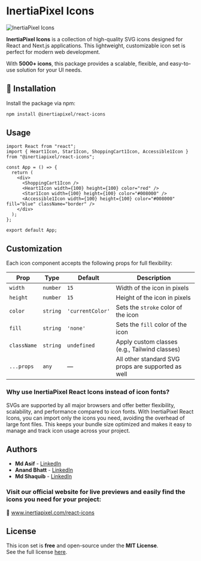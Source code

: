 # InertiaPixel Icons

![InertiaPixel Icons](https://www.inertiapixel.com/images/logo-min.svg)


**InertiaPixel Icons** is a collection of high-quality SVG icons designed for React and Next.js applications. This lightweight, customizable icon set is perfect for modern web development.

With **5000+ icons**, this package provides a scalable, flexible, and easy-to-use solution for your UI needs.


## 🚀 Installation

Install the package via npm:

```sh
npm install @inertiapixel/react-icons
```

## Usage

```tsx
import React from "react";
import { Heart1Icon, Star1Icon, ShoppingCart1Icon, Accessible1Icon } from "@inertiapixel/react-icons";

const App = () => {
  return (
    <div>
      <ShoppingCart1Icon />
      <Heart1Icon width={100} height={100} color="red" />
      <Star1Icon width={100} height={100} color="#008000" />
      <Accessible1Icon width={100} height={100} color="#008000" fill="blue" className="border" />
    </div>
  );
};

export default App;
```

## Customization

Each icon component accepts the following props for full flexibility:

| Prop        | Type     | Default          | Description                                                |
|-------------|----------|------------------|------------------------------------------------------------|
| `width`     | `number` | `15`             | Width of the icon in pixels                                |
| `height`    | `number` | `15`             | Height of the icon in pixels                               |
| `color`     | `string` | `'currentColor'` | Sets the `stroke` color of the icon                        |
| `fill`      | `string` | `'none'`         | Sets the `fill` color of the icon                          |
| `className` | `string` | `undefined`      | Apply custom classes (e.g., Tailwind classes)              |
| `...props`  | `any`    | —                | All other standard SVG props are supported as well         |


### Why use InertiaPixel React Icons instead of icon fonts?
SVGs are supported by all major browsers and offer better flexibility, scalability, and performance compared to icon fonts. With InertiaPixel React Icons, you can import only the icons you need, avoiding the overhead of large font files. This keeps your bundle size optimized and makes it easy to manage and track icon usage across your project.

## Authors

- **Md Asif** - [LinkedIn](https://www.linkedin.com/in/md-asif-ba446aa3/)
- **Anand Bhatt** - [LinkedIn](https://www.linkedin.com/in/anandbhatt1983/)
- **Md Shaquib** - [LinkedIn](https://www.linkedin.com/in/md-saquib-32604a232/)

### Visit our official website for live previews and easily find the icons you need for your project:
🔗 www.inertiapixel.com/react-icons

## License

This icon set is **free** and open-source under the **MIT License**.  
See the full license [here](https://github.com/inertiapixel/icons/blob/master/LICENSE).